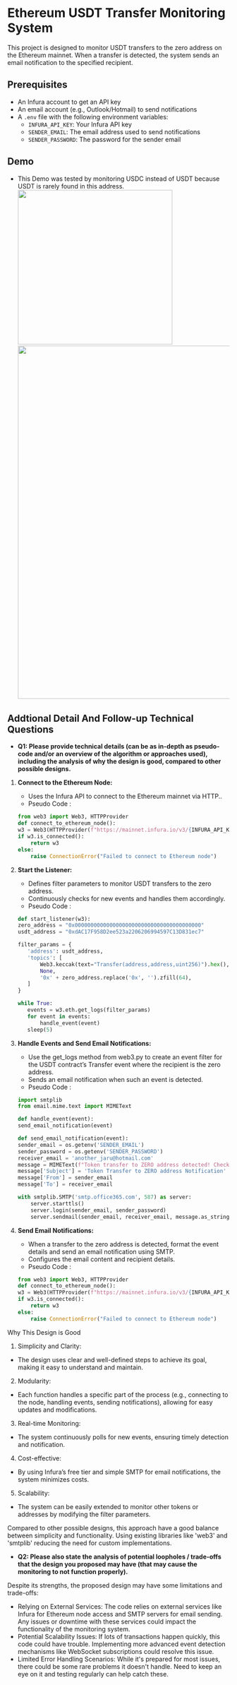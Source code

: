 # Ethereum USDT Transfer Monitoring System

This project is designed to monitor USDT transfers to the zero address on the Ethereum mainnet. When a transfer is detected, the system sends an email notification to the specified recipient.

## Prerequisites

- An Infura account to get an API key
- An email account (e.g., Outlook/Hotmail) to send notifications
- A `.env` file with the following environment variables:
  - `INFURA_API_KEY`: Your Infura API key
  - `SENDER_EMAIL`: The email address used to send notifications
  - `SENDER_PASSWORD`: The password for the sender email




## Demo
- This Demo was tested by monitoring USDC instead of USDT because USDT is rarely found in this address.
<img src="./pic/441562554_446211551452050_7123654244043631869_n.jpg" width="350"> <img src="./pic/Screenshot%202024-06-09%20223513.jpg" width="800">



## Addtional Detail  And Follow-up Technical Questions
-  **Q1: Please provide technical details (can be as in-depth as pseudo-code and/or an overview of the algorithm or approaches used), including the analysis of why the design is good, compared to other possible designs.**


1. **Connect to the Ethereum Node:**
    - Uses the Infura API to connect to the Ethereum mainnet via HTTP..
    - Pseudo Code :
    ```python
    from web3 import Web3, HTTPProvider
    def connect_to_ethereum_node():
    w3 = Web3(HTTPProvider(f"https://mainnet.infura.io/v3/{INFURA_API_KEY}"))
    if w3.is_connected():
        return w3
    else:
        raise ConnectionError("Failed to connect to Ethereum node")
     ```

2. **Start the Listener:**
    - Defines filter parameters to monitor USDT transfers to the zero address.
    - Continuously checks for new events and handles them accordingly.
    - Pseudo Code : 
     ```python
    def start_listener(w3):
    zero_address = "0x0000000000000000000000000000000000000000"
    usdt_address = "0xdAC17F958D2ee523a2206206994597C13D831ec7"

    filter_params = {
        'address': usdt_address,
        'topics': [
            Web3.keccak(text="Transfer(address,address,uint256)").hex(),
            None,
            '0x' + zero_address.replace('0x', '').zfill(64),
        ]
    }

    while True:
        events = w3.eth.get_logs(filter_params)
        for event in events:
            handle_event(event)
        sleep(5)
    ```
3. **Handle Events and Send Email Notifications:**
    - Use the get_logs method from web3.py to create an event filter for the USDT contract’s Transfer event where the recipient is the zero address.
    - Sends an email notification when such an event is detected.
    - Pseudo Code :
    ```python
    import smtplib
    from email.mime.text import MIMEText

    def handle_event(event):
    send_email_notification(event)

    def send_email_notification(event):
    sender_email = os.getenv('SENDER_EMAIL')
    sender_password = os.getenv('SENDER_PASSWORD')
    receiver_email = 'another_jaru@hotmail.com'
    message = MIMEText(f"Token transfer to ZERO address detected! Check the link: https://etherscan.io/tx/{event['transactionHash'].hex()}")
    message['Subject'] = 'Token Transfer to ZERO address Notification'
    message['From'] = sender_email
    message['To'] = receiver_email

    with smtplib.SMTP('smtp.office365.com', 587) as server:
        server.starttls()
        server.login(sender_email, sender_password)
        server.sendmail(sender_email, receiver_email, message.as_string())

     ```

4. **Send Email Notifications:**
    - When a transfer to the zero address is detected, format the event details and send an email notification using SMTP.
    - Configures the email content and recipient details.
    - Pseudo Code :
    ```python
    from web3 import Web3, HTTPProvider
    def connect_to_ethereum_node():
    w3 = Web3(HTTPProvider(f"https://mainnet.infura.io/v3/{INFURA_API_KEY}"))
    if w3.is_connected():
        return w3
    else:
        raise ConnectionError("Failed to connect to Ethereum node")
     ```
Why This Design is Good
1. Simplicity and Clarity:
- The design uses clear and well-defined steps to achieve its goal, making it easy to understand and maintain.
2. Modularity:
- Each function handles a specific part of the process (e.g., connecting to the node, handling events, sending notifications), allowing for easy updates and modifications.
3. Real-time Monitoring:
- The system continuously polls for new events, ensuring timely detection and notification.
4. Cost-effective:
- By using Infura’s free tier and simple SMTP for email notifications, the system minimizes costs.
5. Scalability:
- The system can be easily extended to monitor other tokens or addresses by modifying the filter parameters.

Compared to other possible designs, this approach have a good balance between simplicity and functionality. Using existing libraries like 'web3' and 'smtplib' reducing the need for custom implementations.

- **Q2: Please also state the analysis of potential loopholes / trade-offs that the design you proposed may have (that may cause the monitoring to not function properly).**

Despite its strengths, the proposed design may have some limitations and trade-offs:

- Relying on External Services: The code relies on external services like Infura for Ethereum node access and SMTP servers for email sending. Any issues or downtime with these services could impact the functionality of the monitoring system.
- Potential Scalability Issues: If lots of transactions happen quickly, this code could have trouble. Implementing more advanced event detection mechanisms like WebSocket subscriptions could resolve this issue.
- Limited Error Handling Scenarios: While it's prepared for most issues, there could be some rare problems it doesn't handle. Need to keep an eye on it and testing regularly can help catch these.


